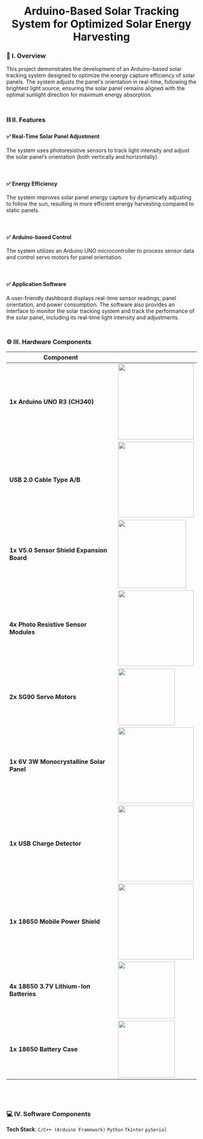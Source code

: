 <div align="center">
  <h1>Arduino-Based Solar Tracking System for Optimized Solar Energy Harvesting</h1>
</div>

### 🧐 I. Overview

This project demonstrates the development of an Arduino-based solar tracking system designed to optimize the energy capture efficiency of solar panels. The system adjusts the panel's orientation in real-time, following the brightest light source, ensuring the solar panel remains aligned with the optimal sunlight direction for maximum energy absorption.
<br><br>
##

### ⛓️ II. Features

#### ✅ Real-Time Solar Panel Adjustment
The system uses photoresistive sensors to track light intensity and adjust the solar panel’s orientation (both vertically and horizontally).
<br><br><br>

#### ✅ Energy Efficiency
The system improves solar panel energy capture by dynamically adjusting to follow the sun, resulting in more efficient energy harvesting compared to static panels.
<br><br><br>

#### ✅ Arduino-based Control
The system utilizes an Arduino UNO microcontroller to process sensor data and control servo motors for panel orientation.
<br><br><br>

#### ✅ Application Software
A user-friendly dashboard displays real-time sensor readings, panel orientation, and power consumption. The software also provides an interface to monitor the solar tracking system and track the performance of the solar panel, including its real-time light intensity and adjustments.
<br><br>
##

### ⚙️ III. Hardware Components

| **Component**                          |                                    |
|----------------------------------------|------------------------------------|
| **1x Arduino UNO R3 (CH340)**          | <img src="https://github.com/user-attachments/assets/12b00573-a18d-44c7-aaea-52e0c09ddd75" width="200"> |
| **USB 2.0 Cable Type A/B**          | <img src="https://github.com/user-attachments/assets/d5be9f18-b856-4a3b-909c-c7a78e7d45f0" width="200"> |
| **1x V5.0 Sensor Shield Expansion Board** | <img src="https://github.com/user-attachments/assets/51cc272f-a892-4ac0-9541-fbcb1803667d" width="180"> |
| **4x Photo Resistive Sensor Modules**  | <img src="https://github.com/user-attachments/assets/d706ab33-2ba5-401e-b621-85f91b8edd7b" width="200"> |
| **2x SG90 Servo Motors**               | <img src="https://github.com/user-attachments/assets/5a9c992c-10c1-4f3c-8b32-08c6e7bf3c4d" width="150"> |
| **1x 6V 3W Monocrystalline Solar Panel** | <img src="https://github.com/user-attachments/assets/b88e35ab-a783-447a-b378-f9432023286c" width="200"> |
| **1x USB Charge Detector** | <img src="https://github.com/user-attachments/assets/3b7d2f20-9343-40e5-9533-4d17634d0447" width="200"> |
| **1x 18650 Mobile Power Shield** | <img src="https://github.com/user-attachments/assets/e8df6d0c-537a-4c0e-8358-2d442eb7fb7d" width="200"> |
| **4x 18650 3.7V Lithium-Ion Batteries** | <img src="https://github.com/user-attachments/assets/1400f348-b5d6-431a-9b2c-f66358775593" width="150"> |
| **1x 18650 Battery Case** | <img src="https://github.com/user-attachments/assets/1e0f5a8a-1ff2-44b8-be91-317a4efa6975" width="150"> |

<br><br>
##

### 💻 IV. Software Components

**Tech Stack**: ``C/C++ (Arduino Framework)`` ``Python`` ``Tkinter`` ``pySerial``
<br><br>
##


